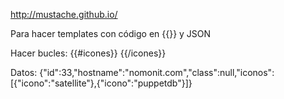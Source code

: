 http://mustache.github.io/

Para hacer templates con código en {{}} y JSON

Hacer bucles:
{{#icones}}
  <span class="{{icone}}"></span>
{{/icones}}

Datos:
{"id":33,"hostname":"nomonit.com","class":null,"iconos":[{"icono":"satellite"},{"icono":"puppetdb"}]}

